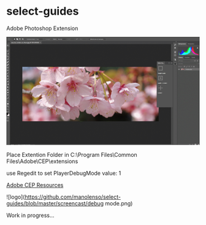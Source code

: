 # select-guides
Adobe Photoshop Extension

![logo](https://github.com/manolenso/select-guides/blob/master/screencast/select-guides.gif)


Place Extention Folder in
C:\Program Files\Common Files\Adobe\CEP\extensions

use Regedit to set PlayerDebugMode value: 1

[Adobe CEP Resources](https://github.com/Adobe-CEP/CEP-Resources/blob/master/CEP_8.x/Documentation/CEP%208.0%20HTML%20Extension%20Cookbook.md)


![logo](https://github.com/manolenso/select-guides/blob/master/screencast/debug mode.png)

Work in progress...